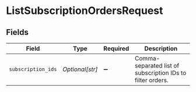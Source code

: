 # ListSubscriptionOrdersRequest


## Fields

| Field                                                      | Type                                                       | Required                                                   | Description                                                |
| ---------------------------------------------------------- | ---------------------------------------------------------- | ---------------------------------------------------------- | ---------------------------------------------------------- |
| `subscription_ids`                                         | *Optional[str]*                                            | :heavy_minus_sign:                                         | Comma-separated list of subscription IDs to filter orders. |
